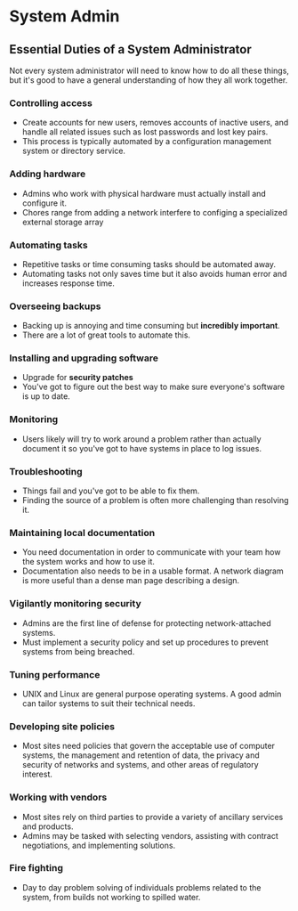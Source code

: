 # System Admin
## Essential Duties of a System Administrator
Not every system administrator will need to know how to do all these things, but it's good to have a general understanding of how they all work together.
### Controlling access
- Create accounts for new users, removes accounts of inactive users, and handle all related issues such as lost passwords and lost key pairs.
- This process is typically automated by a configuration management system or directory service.
### Adding hardware
- Admins who work with physical hardware must actually install and configure it.
- Chores range from adding a network interfere to configing a specialized external storage array
### Automating tasks
- Repetitive tasks or time consuming tasks should be automated away.
- Automating tasks not only saves time but it also avoids human error and increases response time.
### Overseeing backups
- Backing up is annoying and time consuming but **incredibly important**.
- There are a lot of great tools to automate this.
### Installing and upgrading software
- Upgrade for **security patches**
- You've got to figure out the best way to make sure everyone's software is up to date.
### Monitoring
- Users likely will try to work around a problem rather than actually document it so you've got to have systems in place to log issues.
### Troubleshooting
- Things fail and you've got to be able to fix them.
- Finding the source of a problem is often more challenging than resolving it.
### Maintaining local documentation
- You need documentation in order to communicate with your team how the system works and how to use it.
- Documentation also needs to be in a usable format. A network diagram is more useful than a dense man page describing a design.
### Vigilantly monitoring security
- Admins are the first line of defense for protecting network-attached systems.
- Must implement a security policy and set up procedures to prevent systems from being breached.
### Tuning performance
- UNIX and Linux are general purpose operating systems. A good admin can tailor systems to suit their technical needs.
### Developing site policies
- Most sites need policies that govern the acceptable use of computer systems, the management and retention of data, the privacy and security of networks and systems, and other areas of regulatory interest.
### Working with vendors
- Most sites rely on third parties to provide a variety of ancillary services and products.
- Admins may be tasked with selecting vendors, assisting with contract negotiations, and implementing solutions.
### Fire fighting
- Day to day problem solving of individuals problems related to the system, from builds not working to spilled water.


